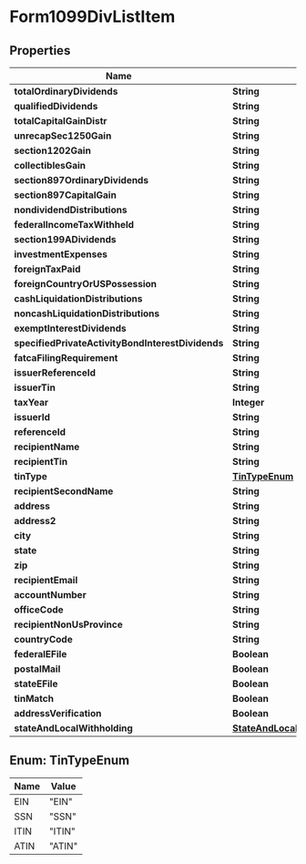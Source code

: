 

# Form1099DivListItem


## Properties

| Name | Type | Description | Notes |
|------------ | ------------- | ------------- | -------------|
|**totalOrdinaryDividends** | **String** |  |  [optional] |
|**qualifiedDividends** | **String** |  |  [optional] |
|**totalCapitalGainDistr** | **String** |  |  [optional] |
|**unrecapSec1250Gain** | **String** |  |  [optional] |
|**section1202Gain** | **String** |  |  [optional] |
|**collectiblesGain** | **String** |  |  [optional] |
|**section897OrdinaryDividends** | **String** |  |  [optional] |
|**section897CapitalGain** | **String** |  |  [optional] |
|**nondividendDistributions** | **String** |  |  [optional] |
|**federalIncomeTaxWithheld** | **String** |  |  [optional] |
|**section199ADividends** | **String** |  |  [optional] |
|**investmentExpenses** | **String** |  |  [optional] |
|**foreignTaxPaid** | **String** |  |  [optional] |
|**foreignCountryOrUSPossession** | **String** |  |  [optional] |
|**cashLiquidationDistributions** | **String** |  |  [optional] |
|**noncashLiquidationDistributions** | **String** |  |  [optional] |
|**exemptInterestDividends** | **String** |  |  [optional] |
|**specifiedPrivateActivityBondInterestDividends** | **String** |  |  [optional] |
|**fatcaFilingRequirement** | **String** |  |  [optional] |
|**issuerReferenceId** | **String** |  |  [optional] |
|**issuerTin** | **String** |  |  [optional] |
|**taxYear** | **Integer** |  |  [optional] |
|**issuerId** | **String** |  |  [optional] |
|**referenceId** | **String** |  |  [optional] |
|**recipientName** | **String** |  |  [optional] |
|**recipientTin** | **String** |  |  [optional] |
|**tinType** | [**TinTypeEnum**](#TinTypeEnum) |  |  [optional] |
|**recipientSecondName** | **String** |  |  [optional] |
|**address** | **String** |  |  [optional] |
|**address2** | **String** |  |  [optional] |
|**city** | **String** |  |  [optional] |
|**state** | **String** |  |  [optional] |
|**zip** | **String** |  |  [optional] |
|**recipientEmail** | **String** |  |  [optional] |
|**accountNumber** | **String** |  |  [optional] |
|**officeCode** | **String** |  |  [optional] |
|**recipientNonUsProvince** | **String** |  |  [optional] |
|**countryCode** | **String** |  |  [optional] |
|**federalEFile** | **Boolean** |  |  [optional] |
|**postalMail** | **Boolean** |  |  [optional] |
|**stateEFile** | **Boolean** |  |  [optional] |
|**tinMatch** | **Boolean** |  |  [optional] |
|**addressVerification** | **Boolean** |  |  [optional] |
|**stateAndLocalWithholding** | [**StateAndLocalWithholdingRequest**](StateAndLocalWithholdingRequest.md) |  |  [optional] |



## Enum: TinTypeEnum

| Name | Value |
|---- | -----|
| EIN | &quot;EIN&quot; |
| SSN | &quot;SSN&quot; |
| ITIN | &quot;ITIN&quot; |
| ATIN | &quot;ATIN&quot; |



